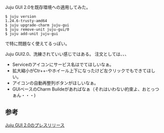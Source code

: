 Juju GUI 2.0を既存環境への適用してみた。

```
$ juju version
1.24.6-trusty-amd64
$ juju upgrade-charm juju-gui
$ juju remove-unit juju-gui/0
$ juju add-unit juju-gui
```

で特に問題なく使えてるっぽい。

Juju GUI2.0、洗練されていい感じではある。
注文としては、、、

- Serviceのアイコンにサービス名はでてほしいなぁ。
- 拡大縮小がCtr++-やホイール上下になったけど左クリックでもできてほしい。
- アイコンの自動再整列ボタンがほしいなぁ。
- GUIベースのCharm Buildeがあればなぁ（それはいわない約束よ、おとっつぁん・・・)

## 参考

[Juju GUI 2.0のプレスリリース](https://insights.ubuntu.com/2016/01/25/released-juju-gui-2-0/)



